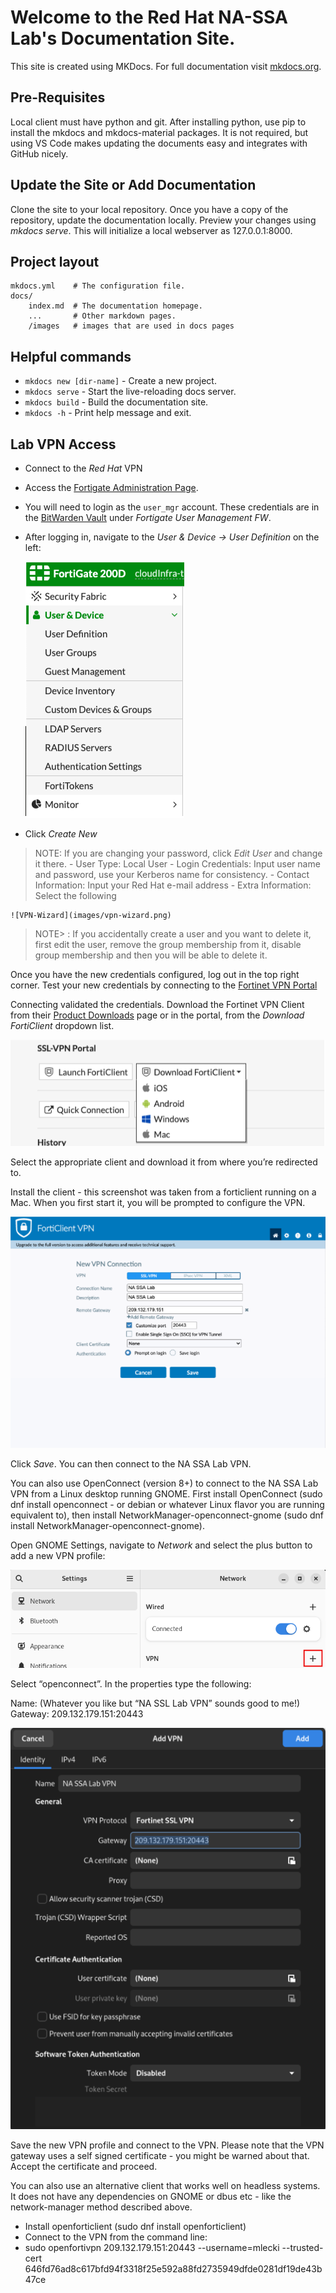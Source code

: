 # Welcome to the Red Hat NA-SSA Lab's Documentation Site.

This site is created using MKDocs.  For full documentation visit [mkdocs.org](https://www.mkdocs.org).

## Pre-Requisites

Local client must have python and git.  After installing python, use pip to install the mkdocs and mkdocs-material packages.  It is not required, but using VS Code makes updating the documents easy and integrates with GitHub nicely.


## Update the Site or Add Documentation

Clone the site to your local repository.  Once you have a copy of the repository, update the documentation locally.  Preview your changes using *mkdocs serve*.  This will initialize a local webserver as 127.0.0.1:8000.


## Project layout

    mkdocs.yml    # The configuration file.
    docs/
        index.md  # The documentation homepage.
        ...       # Other markdown pages.
        /images   # images that are used in docs pages


## Helpful commands

* `mkdocs new [dir-name]` - Create a new project.
* `mkdocs serve` - Start the live-reloading docs server.
* `mkdocs build` - Build the documentation site.
* `mkdocs -h` - Print help message and exit.


## Lab VPN Access

* Connect to the *Red Hat* VPN
* Access the <a href="https://10.9.57.124/" target="_blank">Fortigate Administration Page</a>.
* You will need to login as the `user_mgr` account. These credentials are in the <a href="https://vault.bitwarden.com/#/login" target="_blank">BitWarden Vault</a> under *Fortigate User Management FW*.
* After logging in, navigate to the *User & Device -> User Definition* on the left:

    ![VPN-User](images/vpn-user.png)

* Click *Create New* 
> NOTE: If you are changing your password, click *Edit User* and change it there.
    - User Type: Local User
    - Login Credentials: Input user name and password, use your Kerberos name for consistency.
    - Contact Information: Input your Red Hat e-mail address
    - Extra Information: Select the following

    ![VPN-Wizard](images/vpn-wizard.png)

  > NOTE> : If you accidentally create a user and you want to delete it, first edit the user, remove the group membership from it, disable group membership and then you will be able to delete it.

Once you have the new credentials configured, log out in the top right corner.  Test your new credentials by connecting to the <a href="https://209.132.179.151:20443" target="_blank"> Fortinet VPN Portal</a>


Connecting validated the credentials.  Download the Fortinet VPN Client from their <a href="https://www.fortinet.com/support/product-downloads" target="_blank">Product Downloads</a> page or in the portal, from the *Download FortiClient* dropdown list.

   ![VPN-Download](images/vpn-download.png)


Select the appropriate client and download it from where you’re redirected to.

Install the client - this screenshot was taken from a forticlient running on a Mac. When you first start it, you will be prompted to configure the VPN.

  ![VPN-Clientconfig](images/vpn-clientconfig.png)

Click *Save*.  You can then connect to the NA SSA Lab VPN.

You can also use OpenConnect (version 8+) to connect to the NA SSA Lab VPN from a Linux desktop running GNOME. First install OpenConnect (sudo dnf install openconnect - or debian or whatever Linux flavor you are running equivalent to), then install NetworkManager-openconnect-gnome (sudo dnf install NetworkManager-openconnect-gnome).

Open GNOME Settings, navigate to *Network* and select the plus button to add a new VPN profile:

  ![VPN-gnome](images/vpn-gnome.png)

Select “openconnect”.  In the properties type the following:

Name: (Whatever you like but “NA SSL Lab VPN” sounds good to me!)
Gateway: 209.132.179.151:20443

  ![VPN-addvpn](images/vpn-addvpn.png)


Save the new VPN profile and connect to the VPN. Please note that the VPN gateway uses a self signed certificate - you might be warned about that. Accept the certificate and proceed.

You can also use an alternative client that works well on headless systems. It does not have any dependencies on GNOME or dbus etc - like the network-manager method described above.

* Install openforticlient (sudo dnf install openforticlient)  
* Connect to the VPN from the command line:  
* sudo openfortivpn 209.132.179.151:20443 --username=mlecki --trusted-cert 646fd76ad8c617bfd94f3318f25e592a88fd2735949dfde0281df19de43b47ce

